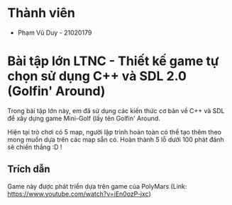 # Thành viên
- Phạm Vũ Duy - 21020179

# Bài tập lớn LTNC - Thiết kế game tự chọn sử dụng C++ và SDL 2.0 (Golfin' Around) 

Trong bài tập lớn này, em đã sử dụng các kiến thức cơ bản về C++ và SDL để xây dựng game Mini-Golf (lấy tên Golfin' Around.

Hiện tại trò chơi có 5 map, người lập trình hoàn toàn có thể tạo thêm theo mong muốn dựa trên các map sẵn có. Hoàn thành 5 lỗ dưới 100 phát đánh sẽ chiến thắng :D !

## Trích dẫn 
Game này được phát triển dựa trên game của PolyMars (Link: https://www.youtube.com/watch?v=iEn0ozP-jxc)


